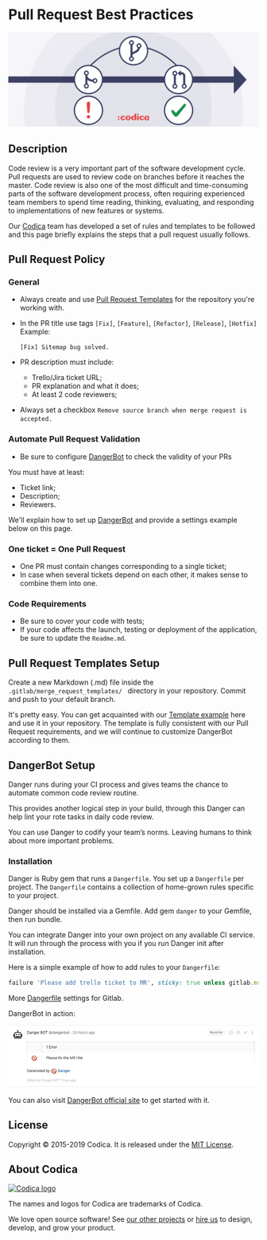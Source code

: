 # Pull Request Best Practices

![Pull Request](images/pull-request.jpg)

## Description

Code review is a very important part of the software development cycle. Pull requests are used to review code on branches before it reaches the master. Code review is also one of the most difficult and time-consuming parts of the software development process, often requiring experienced team members to spend time reading, thinking, evaluating, and responding to implementations of new features or systems.

Our [Codica](https://github.com/codica2) team has developed a set of rules and templates to be followed and this page briefly explains the steps that a pull request usually follows.

## Pull Request Policy

### General

* Always create and use [Pull Request Templates](https://docs.gitlab.com/ee/user/project/description_templates.html#creating-merge-request-templates) for the repository you're working with.
* In the PR title use tags `[Fix]`, `[Feature]`, `[Refactor]`, `[Release]`, `[Hotfix]`
  Example:

  ```text
  [Fix] Sitemap bug solved.
  ```

* PR description must include:
  * Trello/Jira ticket URL;
  * PR explanation and what it does;
  * At least 2 code reviewers;
* Always set a checkbox `Remove source branch when merge request is accepted.`

### Automate Pull Request Validation

* Be sure to configure [DangerBot](https://danger.systems/ruby/) to check the validity of your PRs

You must have at least:

* Ticket link;
* Description;
* Reviewers.

We'll explain how to set up [DangerBot](https://danger.systems/ruby/) and provide a settings example below on this page.

### One ticket = One Pull Request

* One PR must contain changes corresponding to a single ticket;
* In case when several tickets depend on each other, it makes sense to combine them into one.

### Code Requirements

* Be sure to cover your code with tests;
* If your code affects the launch, testing or deployment of the application, be sure to update the `Readme.md`.

## Pull Request Templates Setup

Create a new Markdown (.md) file inside the `.gitlab/merge_request_templates/ ` directory in your repository. Commit and push to your default branch.

It's pretty easy. You can get acquainted with our [Template example](.gitlab/merge_request_templates/Task.md) here and use it in your repository. The template is fully consistent with our Pull Request requirements, and we will continue to customize DangerBot according to them. 

## DangerBot Setup

Danger runs during your CI process and gives teams the chance to automate common code review routine.

This provides another logical step in your build, through this Danger can help lint your rote tasks in daily code review.

You can use Danger to codify your team’s norms. Leaving humans to think about more important problems.

### Installation

Danger is Ruby gem that runs a `Dangerfile`. You set up a `Dangerfile` per project. The `Dangerfile` contains a collection of home-grown rules specific to your project.

Danger should be installed via a Gemfile. Add gem `danger` to your Gemfile, then run bundle.

You can integrate Danger into your own project on any available CI service. It will run through the process with you if you run Danger init after installation.

Here is a simple example of how to add rules to your `Dangerfile`:

```ruby
failure 'Please add trello ticket to MR', sticky: true unless gitlab.mr_body.include?('https://trello.com/c/')
```

More [Dangerfile](Dangerfile) settings for Gitlab.

DangerBot in action:

![danger-bot](images/danger-bot-example.jpg)

You can also visit [DangerBot official site](https://danger.systems/guides/getting_started.html) to get started with it.

## License

Copyright © 2015-2019 Codica. It is released under the [MIT License](https://opensource.org/licenses/MIT).

## About Codica

[![Codica logo](https://www.codica.com/assets/images/logo/logo.svg)](https://www.codica.com)

The names and logos for Codica are trademarks of Codica.

We love open source software! See [our other projects](https://github.com/codica2) or [hire us](https://www.codica.com/) to design, develop, and grow your product.